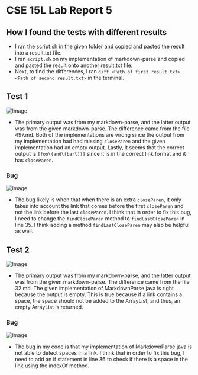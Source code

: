 # CSE 15L Lab Report 5
## How I found the tests with different results
- I ran the script.sh in the given folder and copied and pasted the result into a result.txt file.
- I ran `script.sh` on my implementation of markdown-parse and copied and pasted the result onto another result.txt file.
- Next, to find the differences, I ran `diff <Path of first result.txt> <Path of second result.txt>` in the terminal.
## Test 1
![Image](https://snipboard.io/jlFfGW.jpg)
- The primary output was from my markdown-parse, and the latter output was from the given markdown-parse. The difference came from the file 497.md. Both of the implementations are wrong since the output from my implementation had had missing `closeParen` and the given implementation had an empty output. Lastly, it seems that the correct output is `[foo\(and\(bar\))]` since it is in the correct link format and it has `closeParen`. 
### Bug
![Image](https://snipboard.io/bRxVAt.jpg)
- The bug likely is when that when there is an extra `closeParen`, it only takes into account the link that comes before the first `closeParen` and not the link before the last `closeParen`. I think that in order to fix this bug, I need to change the `findCloseParen` method to `findLastCloseParen` in line 35. I think adding a method `findLastCloseParen` may also be helpful as well.
## Test 2
![Image](https://snipboard.io/CS34g2.jpg)
- The primary output was from my markdown-parse, and the latter output was from the given markdown-parse. The difference came from the file 32.md. The given implementation of MarkdownParse.java is right because the output is empty. This is true because if a link contains a space, the space should not be added to the ArrayList, and thus, an empty ArrayList is returned.
### Bug
![Image](https://snipboard.io/bRxVAt.jpg)
- The bug in my code is that my implementation of MarkdownParse.java is not able to detect spaces in a link. I think that in order to fix this bug, I need to add an if statement in line 36 to check if there is a space in the link using the indexOf method.  